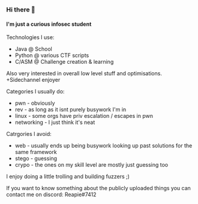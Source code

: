 ### Hi there 👋

#### I'm just a curious infosec student

Technologies I use:
 - Java @ School
 - Python @ various CTF scripts
 - C/ASM @ Challenge creation & learning

Also very interested in overall low level stuff and optimisations.
+Sidechannel enjoyer

Categories I usually do:
 - pwn - obviously
 - rev - as long as it isnt purely busywork I'm in
 - linux - some orgs have priv escalation / escapes in pwn
 - networking - I just think it's neat

Catrgories I avoid:
 - web - usually ends up being busywork looking up past solutions for the same framework
 - stego - guessing
 - crypo - the ones on my skill level are mostly just guessing too

I enjoy doing a little trolling and building fuzzers ;)

If you want to know something about the publicly uploaded things you can contact me on discord: Reapie#7412

<!--
**Reapie/reapie** is a ✨ _special_ ✨ repository because its `README.md` (this file) appears on your GitHub profile.

Here are some ideas to get you started:

- 🔭 I’m currently working on ...
- 🌱 I’m currently learning ...
- 👯 I’m looking to collaborate on ...
- 🤔 I’m looking for help with ...
- 💬 Ask me about ...
- 📫 How to reach me: ...
- 😄 Pronouns: ...
- ⚡ Fun fact: ...
-->
